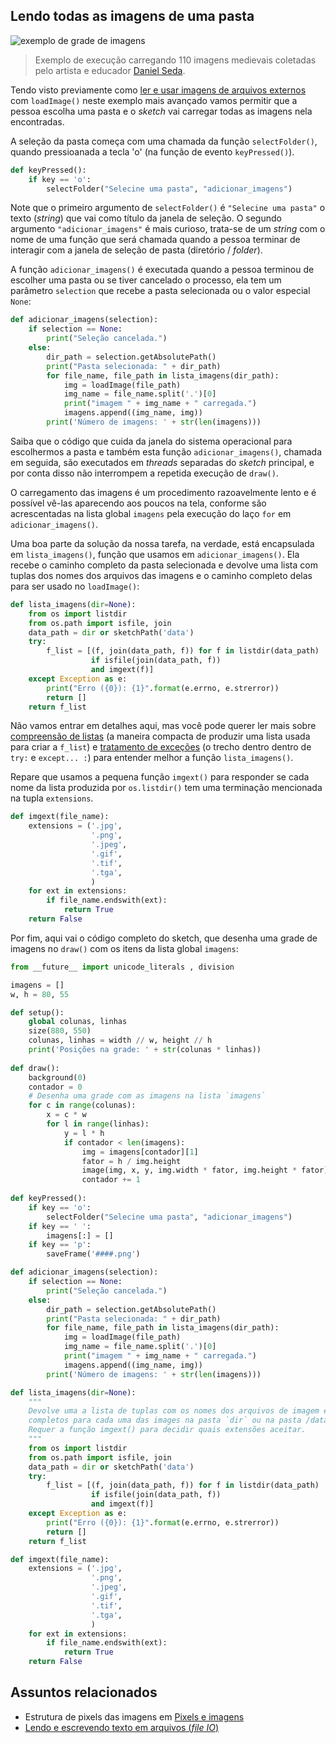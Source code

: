 
## Lendo todas as imagens de uma pasta

![exemplo de grade de imagens](https://raw.githubusercontent.com/villares/material-aulas/master/Processing-Python/assets/muitas_imagens.png)

> Exemplo de execução carregando 110 imagens medievais coletadas pelo artista e educador [Daniel Seda](https://www.danielseda.com/home).

Tendo visto previamente como [ler e usar imagens de arquivos externos](imagens_externas.md) com `loadImage()` neste exemplo mais avançado vamos permitir que a pessoa escolha uma pasta e o *sketch* vai carregar todas as imagens nela encontradas.

A seleção da pasta começa com uma chamada da função `selectFolder()`, quando pressioanada a tecla 'o' (na função de evento `keyPressed()`). 

```python
def keyPressed():
    if key == 'o':
        selectFolder("Selecine uma pasta", "adicionar_imagens")
```

Note que o primeiro argumento de `selectFolder()` é `"Selecine uma pasta"` o texto (*string*) que vai como título da janela de seleção. O segundo argumento `"adicionar_imagens"` é mais curioso, trata-se de um *string* com o nome de uma função que será chamada quando a pessoa terminar de interagir com a janela de seleção de pasta (diretório / *folder*). 

A função `adicionar_imagens()` é executada quando a pessoa terminou de escolher uma pasta ou se tiver cancelado o processo, ela tem um parâmetro `selection` que recebe a pasta selecionada ou o valor especial `None`: 

```python
def adicionar_imagens(selection):
    if selection == None:
        print("Seleção cancelada.")
    else:
        dir_path = selection.getAbsolutePath()
        print("Pasta selecionada: " + dir_path)
        for file_name, file_path in lista_imagens(dir_path):
            img = loadImage(file_path)
            img_name = file_name.split('.')[0]
            print("imagem " + img_name + " carregada.")
            imagens.append((img_name, img))
        print('Número de imagens: ' + str(len(imagens)))
```

Saiba que o código que cuida da janela do sistema operacional para escolhermos a pasta e também esta função `adicionar_imagens()`, chamada em seguida, são executados em *threads* separadas do *sketch* principal, e por conta disso não interrompem a repetida execução de `draw()`. 

O carregamento das imagens é um procedimento razoavelmente lento e é possível vê-las aparecendo aos poucos na tela, conforme são acrescentadas na lista global `imagens` pela execução do laço `for` em `adicionar_imagens()`.

Uma boa parte da solução da nossa tarefa, na verdade, está encapsulada em `lista_imagens()`, função que usamos em `adicionar_imagens()`. Ela recebe o caminho completo da pasta selecionada e devolve uma lista com tuplas dos nomes dos arquivos das imagens e o caminho completo delas para ser usado no `loadImage()`: 

```python
def lista_imagens(dir=None):
    from os import listdir
    from os.path import isfile, join
    data_path = dir or sketchPath('data')
    try:
        f_list = [(f, join(data_path, f)) for f in listdir(data_path)
                  if isfile(join(data_path, f))
                  and imgext(f)]
    except Exception as e:
        print("Erro ({0}): {1}".format(e.errno, e.strerror))
        return []
    return f_list
```
Não vamos entrar em detalhes aqui, mas você pode querer ler mais sobre [compreensão de listas](https://panda.ime.usp.br/pensepy/static/pensepy/09-Listas/listas.html#list-comprehensions) (a maneira compacta de produzir uma lista usada para criar a `f_list`) e [tratamento de exceções](http://turing.com.br/pydoc/2.7/tutorial/errors.html#excecoes) (o trecho dentro dentro de `try:` e  `except... :`) para entender melhor a função `lista_imagens()`.

Repare que usamos a pequena função `imgext()` para responder se cada nome da lista produzida por `os.listdir()` tem uma terminação mencionada na tupla `extensions`.

```python
def imgext(file_name):
    extensions = ('.jpg',
                  '.png',
                  '.jpeg',
                  '.gif',
                  '.tif',
                  '.tga',
                  )
    for ext in extensions:
        if file_name.endswith(ext):
            return True
    return False
```

Por fim, aqui vai o código completo do sketch, que desenha uma grade de imagens no `draw()` com os itens da lista global `imagens`:

```python
from __future__ import unicode_literals , division

imagens = []
w, h = 80, 55

def setup():
    global colunas, linhas
    size(880, 550)
    colunas, linhas = width // w, height // h
    print('Posições na grade: ' + str(colunas * linhas))
    
def draw():
    background(0)
    contador = 0
    # Desenha uma grade com as imagens na lista `imagens`
    for c in range(colunas):
        x = c * w
        for l in range(linhas):
            y = l * h
            if contador < len(imagens):
                img = imagens[contador][1]
                fator = h / img.height
                image(img, x, y, img.width * fator, img.height * fator)
                contador += 1
    
def keyPressed():
    if key == 'o':
        selectFolder("Selecine uma pasta", "adicionar_imagens")
    if key == ' ':
        imagens[:] = []
    if key == 'p':
        saveFrame('####.png')

def adicionar_imagens(selection):
    if selection == None:
        print("Seleção cancelada.")
    else:
        dir_path = selection.getAbsolutePath()
        print("Pasta selecionada: " + dir_path)
        for file_name, file_path in lista_imagens(dir_path):
            img = loadImage(file_path)
            img_name = file_name.split('.')[0]
            print("imagem " + img_name + " carregada.")
            imagens.append((img_name, img))
        print('Número de imagens: ' + str(len(imagens)))

def lista_imagens(dir=None):
    """
    Devolve uma a lista de tuplas com os nomes dos arquivos de imagem e os caminhos
    completos para cada uma das images na pasta `dir` ou na pasta /data/ do sketch.
    Requer a função imgext() para decidir quais extensões aceitar.
    """
    from os import listdir
    from os.path import isfile, join
    data_path = dir or sketchPath('data')
    try:
        f_list = [(f, join(data_path, f)) for f in listdir(data_path)
                  if isfile(join(data_path, f))
                  and imgext(f)]
    except Exception as e:
        print("Erro ({0}): {1}".format(e.errno, e.strerror))
        return []
    return f_list

def imgext(file_name):
    extensions = ('.jpg',
                  '.png',
                  '.jpeg',
                  '.gif',
                  '.tif',
                  '.tga',
                  )
    for ext in extensions:
        if file_name.endswith(ext):
            return True
    return False
```

## Assuntos relacionados

- Estrutura de pixels das imagens em [Pixels e imagens](pixels.md)
- [Lendo e escrevendo texto em arquivos (*file IO*)](/Processing-Python/file_IO.md)
